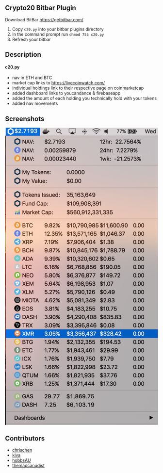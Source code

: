 Crypto20 Bitbar Plugin
---

Download BitBar https://getbitbar.com/

1. Copy `c20.py` into your bitbar plugins directory
2. In the command prompt run ```chmod 755 c20.py```
3. Refresh your bitbar

Description
--- 
#### c20.py
* nav in ETH and BTC
* market cap links to https://livecoinwatch.com/
* individual holdings link to their respective page on coinmarketcap
* added dashboard links to youcandance & firebaseapp
* added the amount of each holding you technically hold with your tokens
* added nav movements

Screenshots
---
![chris](https://raw.githubusercontent.com/cchen408/bitbar-c20/master/screenshots/chris.png)

Contributors
---
* [chrischen](https://github.com/cchen408)
* [kiva](https://github.com/michaelwookey)
* [hobbsAU](https://github.com/hobbsAU)
* [themadcanudist](https://github.com/themadcanudist)
